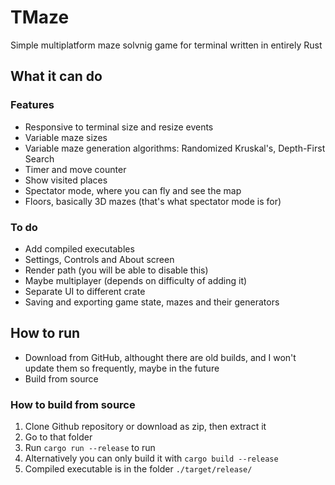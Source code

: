 # TMaze

Simple multiplatform maze solvnig game for terminal written in entirely Rust

## What it can do

### Features

- Responsive to terminal size and resize events
- Variable maze sizes
- Variable maze generation algorithms: Randomized Kruskal's, Depth-First Search
- Timer and move counter
- Show visited places
- Spectator mode, where you can fly and see the map
- Floors, basically 3D mazes (that's what spectator mode is for)

### To do

- Add compiled executables
- Settings, Controls and About screen
- Render path (you will be able to disable this)
- Maybe multiplayer (depends on difficulty of adding it)
- Separate UI to different crate
- Saving and exporting game state, mazes and their generators

## How to run

- Download from GitHub, althought there are old builds, and I won't update them so frequently, maybe in the future
- Build from source

### How to build from source

1. Clone Github repository or download as zip, then extract it
2. Go to that folder
3. Run `cargo run --release` to run
4. Alternatively you can only build it with `cargo build --release`
5. Compiled executable is in the folder `./target/release/`
